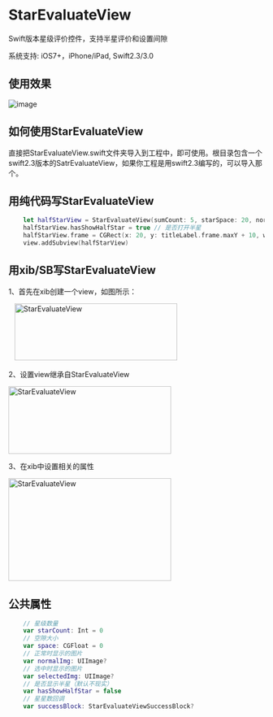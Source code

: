 # StarEvaluateView

Swift版本星级评价控件，支持半星评价和设置间隙

系统支持: iOS7+，iPhone/iPad, Swift2.3/3.0

##  <a id="使用效果">使用效果</head>
![image](https://github.com/vjieshao/StarEvaluateView/blob/master/starEvaluateView.gif ) 

##  <a id="如何使用StarEvaluateView">如何使用StarEvaluateView</head>
直接把StarEvaluateView.swift文件夹导入到工程中，即可使用。根目录包含一个swift2.3版本的SatrEvaluateView，如果你工程是用swift2.3编写的，可以导入那个。

##  <a id="如何使用StarEvaluateView">用纯代码写StarEvaluateView</head>
```swift
    let halfStarView = StarEvaluateView(sumCount: 5, starSpace: 20, norImg: UIImage(named: "GoodsDetailCollection"), selImg: UIImage(named: "yellowStar"))
    halfStarView.hasShowHalfStar = true // 是否打开半星
    halfStarView.frame = CGRect(x: 20, y: titleLabel.frame.maxY + 10, width: 205, height: 20)
    view.addSubview(halfStarView)
```
##  <a id="用xib/SB写StarEvaluateView">用xib/SB写StarEvaluateView</head>
1、首先在xib创建一个view，如图所示：
<p align="left" >
    <img style="width:320px; height:112px;" src="https://github.com/vjieshao/StarEvaluateView/blob/master/Create@2x.png" alt="StarEvaluateView" title="StarEvaluateView">
</p>

2、设置view继承自StarEvaluateView
<p align="left" >
<img style="width:320px; height:133px;" src="https://github.com/vjieshao/StarEvaluateView/blob/master/Impetment@2x.png" alt="StarEvaluateView" title="StarEvaluateView">
</p>

3、在xib中设置相关的属性
<p align="left" >
<img style="width:320px; height:202px;" src="https://github.com/vjieshao/StarEvaluateView/blob/master/Setting@2x.png" alt="StarEvaluateView" title="StarEvaluateView">
</p>

##  <a id="公共属性">公共属性</head>
```swift
    // 星级数量
    var starCount: Int = 0
    // 空隙大小
    var space: CGFloat = 0
    // 正常时显示的图片
    var normalImg: UIImage?
    // 选中时显示的图片
    var selectedImg: UIImage?
    // 是否显示半星（默认不现实）
    var hasShowHalfStar = false
    // 星星数回调
    var successBlock: StarEvaluateViewSuccessBlock?
```

